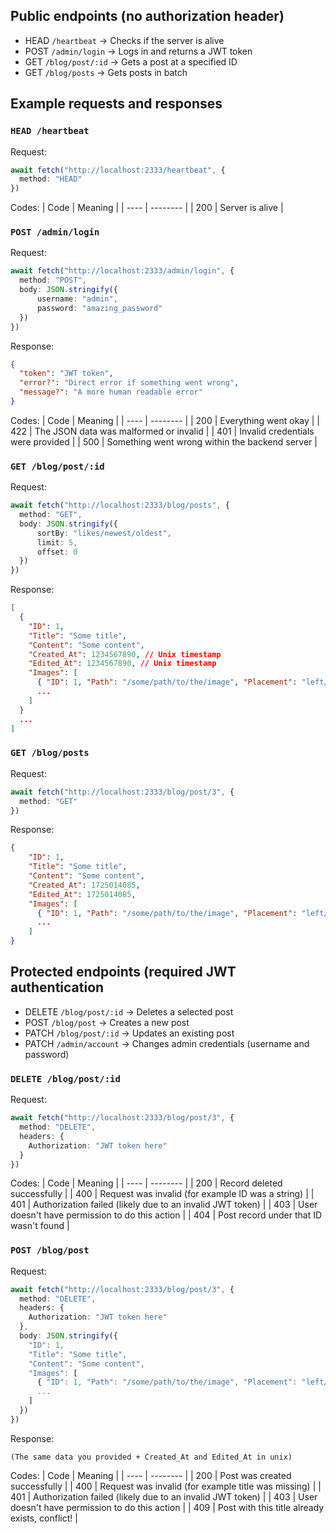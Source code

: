## Public endpoints (no authorization header)
* HEAD `/heartbeat` -> Checks if the server is alive
* POST `/admin/login` -> Logs in and returns a JWT token
* GET  `/blog/post/:id` -> Gets a post at a specified ID
* GET  `/blog/posts` -> Gets posts in batch

## Example requests and responses
### `HEAD /heartbeat`
Request:
```ts
await fetch("http://localhost:2333/heartbeat", {
  method: "HEAD"
})
```
Codes:
| Code | Meaning |
| ---- | -------- |
| 200  | Server is alive |

### `POST /admin/login`
Request:
```ts
await fetch("http://localhost:2333/admin/login", {
  method: "POST",
  body: JSON.stringify({
      username: "admin",
      password: "amazing_password"
  })
})
```
Response:
```json
{
  "token": "JWT token",
  "error?": "Direct error if something went wrong",
  "message?": "A more human readable error"
}
```
Codes:
| Code | Meaning |
| ---- | -------- |
| 200  | Everything went okay |
| 422  | The JSON data was malformed or invalid |
| 401  | Invalid credentials were provided |
| 500  | Something went wrong within the backend server |

### `GET /blog/post/:id`
Request:
```ts
await fetch("http://localhost:2333/blog/posts", {
  method: "GET",
  body: JSON.stringify({
      sortBy: "likes/newest/oldest",
      limit: 5,
      offset: 0
  })
})
```
Response:
```json
[
  {
    "ID": 1,
    "Title": "Some title",
    "Content": "Some content",
    "Created_At": 1234567890, // Unix timestamp
    "Edited_At": 1234567890, // Unix timestamp
    "Images": [
      { "ID": 1, "Path": "/some/path/to/the/image", "Placement": "left/center/right" },
      ...
    ]
  }
  ...
]
```

### `GET /blog/posts`
Request:
```ts
await fetch("http://localhost:2333/blog/post/3", {
  method: "GET"
})
```
Response:
```json
{
	"ID": 1,
	"Title": "Some title",
	"Content": "Some content",
	"Created_At": 1725014085,
	"Edited_At": 1725014085,
	"Images": [
      { "ID": 1, "Path": "/some/path/to/the/image", "Placement": "left/center/right" },
      ...
    ]
}
```

## Protected endpoints (required JWT authentication
* DELETE `/blog/post/:id` -> Deletes a selected post
* POST `/blog/post`       -> Creates a new post
* PATCH `/blog/post/:id`  -> Updates an existing post
* PATCH `/admin/account`  -> Changes admin credentials (username and password)

### `DELETE /blog/post/:id`
Request:
```ts
await fetch("http://localhost:2333/blog/post/3", {
  method: "DELETE",
  headers: {
    Authorization: "JWT token here"
  }
})
```
Codes:
| Code | Meaning |
| ---- | -------- |
| 200  | Record deleted successfully |
| 400  | Request was invalid (for example ID was a string) |
| 401  | Authorization failed (likely due to an invalid JWT token) |
| 403  | User doesn't have permission to do this action | 
| 404  | Post record under that ID wasn't found |

### `POST /blog/post`
Request:
```ts
await fetch("http://localhost:2333/blog/post/3", {
  method: "DELETE",
  headers: {
    Authorization: "JWT token here"
  },
  body: JSON.stringify({
    "ID": 1,
    "Title": "Some title",
    "Content": "Some content",
    "Images": [
      { "ID": 1, "Path": "/some/path/to/the/image", "Placement": "left/center/right" },
      ...
    ]
  })
})
```
Response:
```
(The same data you provided + Created_At and Edited_At in unix)
```
Codes:
| Code | Meaning |
| ---- | -------- |
| 200  | Post was created successfully |
| 400  | Request was invalid (for example title was missing) |
| 401  | Authorization failed (likely due to an invalid JWT token) |
| 403  | User doesn't have permission to do this action | 
| 409  | Post with this title already exists, conflict! |
